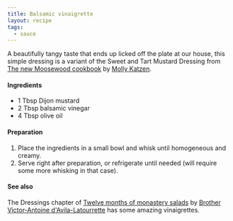 ```yaml
---
title: Balsamic vinaigrette
layout: recipe
tags:
  - sauce
---
```


A beautifully tangy taste that ends up licked off the plate at our house, this simple dressing is a variant of the Sweet and Tart Mustard Dressing from [The new Moosewood cookbook][moosewood] by [Molly Katzen][katzen].

#### Ingredients

* 1 Tbsp Dijon mustard
* 2 Tbsp balsamic vinegar
* 4 Tbsp olive oil


#### Preparation

1. Place the ingredients in a small bowl and whisk until homogeneous and creamy.
1. Serve right after preparation, or refrigerate until needed (will require some more whisking in that case).

#### See also

The Dressings chapter of [Twelve months of monastery salads][monastery_salads] by [Brother Victor-Antoine d'Avila-Latourrette][avila-latourrette] has some amazing vinaigrettes.

[avila-latourrette]: http://www.bookdepository.com/author/Victor-Antoine-dAvila-Latourrette
[monastery_salads]: http://www.bookdepository.com/Twelve-Months-Monastery-Salads-Victor-Antoine-dAvila-Latourrette/9781558322776

[katzen]: http://www.bookdepository.com/author/Mollie-Katzen
[moosewood]: http://www.bookdepository.com/Moosewood-Cookbook-Mollie-Katzen/9781580081306
